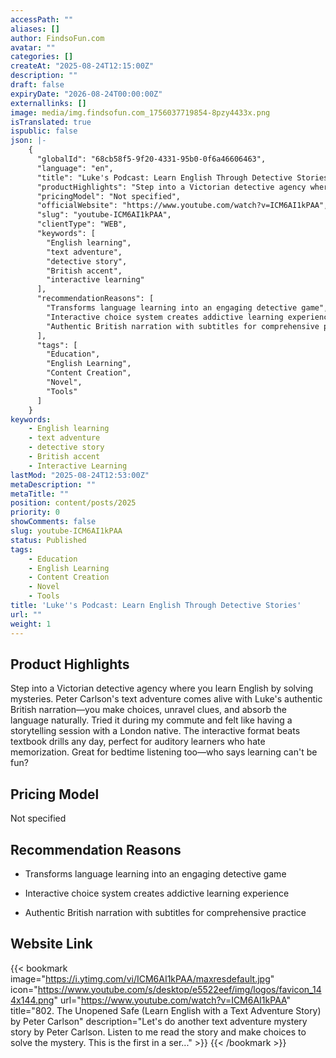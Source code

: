 ```yaml
---
accessPath: ""
aliases: []
author: FindsoFun.com
avatar: ""
categories: []
createAt: "2025-08-24T12:15:00Z"
description: ""
draft: false
expiryDate: "2026-08-24T00:00:00Z"
externallinks: []
image: media/img.findsofun.com_1756037719854-8pzy4433x.png
isTranslated: true
ispublic: false
json: |-
    {
      "globalId": "68cb58f5-9f20-4331-95b0-0f6a46606463",
      "language": "en",
      "title": "Luke's Podcast: Learn English Through Detective Stories",
      "productHighlights": "Step into a Victorian detective agency where you learn English by solving mysteries. Peter Carlson's text adventure comes alive with Luke's authentic British narration—you make choices, unravel clues, and absorb the language naturally. Tried it during my commute and felt like having a storytelling session with a London native. The interactive format beats textbook drills any day, perfect for auditory learners who hate memorization. Great for bedtime listening too—who says learning can't be fun?",
      "pricingModel": "Not specified",
      "officialWebsite": "https://www.youtube.com/watch?v=ICM6AI1kPAA",
      "slug": "youtube-ICM6AI1kPAA",
      "clientType": "WEB",
      "keywords": [
        "English learning",
        "text adventure",
        "detective story",
        "British accent",
        "interactive learning"
      ],
      "recommendationReasons": [
        "Transforms language learning into an engaging detective game",
        "Interactive choice system creates addictive learning experience",
        "Authentic British narration with subtitles for comprehensive practice"
      ],
      "tags": [
        "Education",
        "English Learning",
        "Content Creation",
        "Novel",
        "Tools"
      ]
    }
keywords:
    - English learning
    - text adventure
    - detective story
    - British accent
    - Interactive Learning
lastMod: "2025-08-24T12:53:00Z"
metaDescription: ""
metaTitle: ""
position: content/posts/2025
priority: 0
showComments: false
slug: youtube-ICM6AI1kPAA
status: Published
tags:
    - Education
    - English Learning
    - Content Creation
    - Novel
    - Tools
title: 'Luke''s Podcast: Learn English Through Detective Stories'
url: ""
weight: 1
---
```

## Product Highlights
Step into a Victorian detective agency where you learn English by solving mysteries. Peter Carlson's text adventure comes alive with Luke's authentic British narration—you make choices, unravel clues, and absorb the language naturally. Tried it during my commute and felt like having a storytelling session with a London native. The interactive format beats textbook drills any day, perfect for auditory learners who hate memorization. Great for bedtime listening too—who says learning can't be fun?

## Pricing Model
<!--more-->Not specified

## Recommendation Reasons
- Transforms language learning into an engaging detective game

- Interactive choice system creates addictive learning experience

- Authentic British narration with subtitles for comprehensive practice

## Website Link
{{< bookmark image="https://i.ytimg.com/vi/ICM6AI1kPAA/maxresdefault.jpg" icon="https://www.youtube.com/s/desktop/e5522eef/img/logos/favicon_144x144.png" url="https://www.youtube.com/watch?v=ICM6AI1kPAA" title="802. The Unopened Safe (Learn English with a Text Adventure Story) by Peter Carlson" description="Let's do another text adventure mystery story by Peter Carlson. Listen to me read the story and make choices to solve the mystery. This is the first in a ser..." >}}
{{< /bookmark >}}

